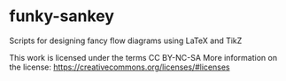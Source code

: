 # funky-sankey
Scripts for designing fancy flow diagrams using LaTeX and TikZ

This work is licensed under the terms CC BY-NC-SA
More information on the license: https://creativecommons.org/licenses/#licenses
